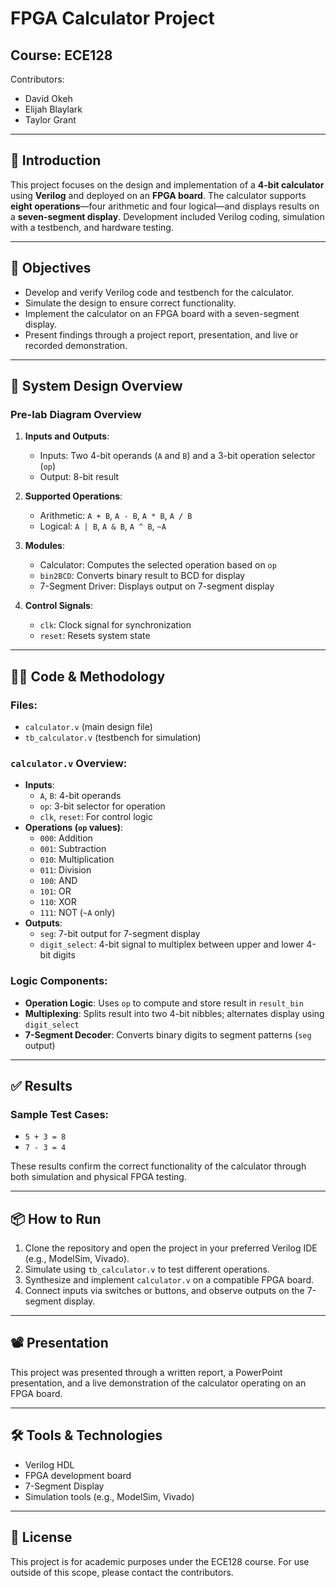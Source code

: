# FPGA Calculator Project

## Course: ECE128  
Contributors:  
- David Okeh  
- Elijah Blaylark  
- Taylor Grant  

---

## 🧮 Introduction

This project focuses on the design and implementation of a **4-bit calculator** using **Verilog** and deployed on an **FPGA board**. The calculator supports **eight operations**—four arithmetic and four logical—and displays results on a **seven-segment display**. Development included Verilog coding, simulation with a testbench, and hardware testing.

---

## 🎯 Objectives

- Develop and verify Verilog code and testbench for the calculator.  
- Simulate the design to ensure correct functionality.  
- Implement the calculator on an FPGA board with a seven-segment display.  
- Present findings through a project report, presentation, and live or recorded demonstration.

---

## 🧩 System Design Overview

### Pre-lab Diagram Overview

1. **Inputs and Outputs**:
   - Inputs: Two 4-bit operands (`A` and `B`) and a 3-bit operation selector (`op`)
   - Output: 8-bit result

2. **Supported Operations**:
   - Arithmetic: `A + B`, `A - B`, `A * B`, `A / B`
   - Logical: `A | B`, `A & B`, `A ^ B`, `~A`

3. **Modules**:
   - Calculator: Computes the selected operation based on `op`
   - `bin2BCD`: Converts binary result to BCD for display
   - 7-Segment Driver: Displays output on 7-segment display

4. **Control Signals**:
   - `clk`: Clock signal for synchronization
   - `reset`: Resets system state

---

## 🧑‍💻 Code & Methodology

### Files:
- `calculator.v` (main design file)
- `tb_calculator.v` (testbench for simulation)

### `calculator.v` Overview:
- **Inputs**:
  - `A`, `B`: 4-bit operands
  - `op`: 3-bit selector for operation
  - `clk`, `reset`: For control logic
- **Operations (`op` values)**:
  - `000`: Addition  
  - `001`: Subtraction  
  - `010`: Multiplication  
  - `011`: Division  
  - `100`: AND  
  - `101`: OR  
  - `110`: XOR  
  - `111`: NOT (`~A` only)
- **Outputs**:
  - `seg`: 7-bit output for 7-segment display
  - `digit_select`: 4-bit signal to multiplex between upper and lower 4-bit digits

### Logic Components:
- **Operation Logic**: Uses `op` to compute and store result in `result_bin`
- **Multiplexing**: Splits result into two 4-bit nibbles; alternates display using `digit_select`
- **7-Segment Decoder**: Converts binary digits to segment patterns (`seg` output)

---

## ✅ Results

### Sample Test Cases:
- `5 + 3 = 8`  
- `7 - 3 = 4`  

These results confirm the correct functionality of the calculator through both simulation and physical FPGA testing.

---

## 📦 How to Run

1. Clone the repository and open the project in your preferred Verilog IDE (e.g., ModelSim, Vivado).
2. Simulate using `tb_calculator.v` to test different operations.
3. Synthesize and implement `calculator.v` on a compatible FPGA board.
4. Connect inputs via switches or buttons, and observe outputs on the 7-segment display.

---

## 📽 Presentation

This project was presented through a written report, a PowerPoint presentation, and a live demonstration of the calculator operating on an FPGA board.

---

## 🛠 Tools & Technologies

- Verilog HDL
- FPGA development board
- 7-Segment Display
- Simulation tools (e.g., ModelSim, Vivado)

---

## 📃 License

This project is for academic purposes under the ECE128 course. For use outside of this scope, please contact the contributors.



